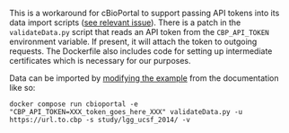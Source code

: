 This is a workaround for cBioPortal to support passing API tokens into its data import scripts ([see relevant issue](https://github.com/cBioPortal/cbioportal-core/issues/69)).
There is a patch in the `validateData.py` script that reads an API token from the `CBP_API_TOKEN` environment variable.
If present, it will attach the token to outgoing requests.
The Dockerfile also includes code for setting up intermediate certificates which is necessary for our purposes.

Data can be imported by [modifying the example](https://docs.cbioportal.org/deployment/docker/) from the documentation like so:

```
docker compose run cbioportal -e "CBP_API_TOKEN=XXX_token_goes_here_XXX" validateData.py -u https://url.to.cbp -s study/lgg_ucsf_2014/ -v
```